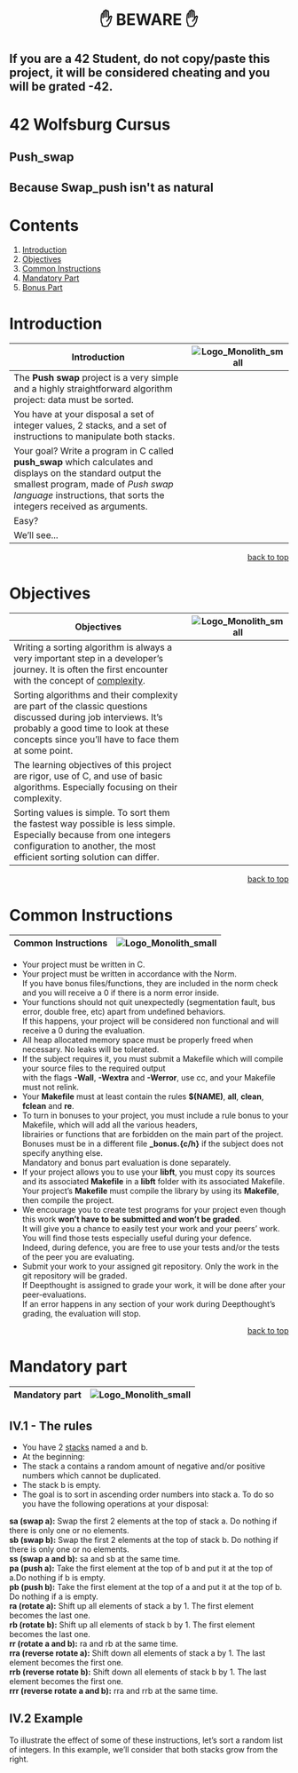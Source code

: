 <h1 align="center">✋ BEWARE ✋</h1>

## If you are a 42 Student, do not copy/paste this project, it will be considered cheating and you will be grated -42.

# 42 Wolfsburg Cursus 
## Push_swap
## Because Swap_push isn't as natural

# Contents

1. [Introduction](#intro)
2. [Objectives](#objectives)
3. [Common Instructions](#common)
4. [Mandatory Part](#manda)
5. [Bonus Part](#bonus)

# <a name="intro">Introduction</a>

| Introduction | ![Logo_Monolith_small](https://user-images.githubusercontent.com/120580537/209333599-dc44418d-8ee7-42b6-8a4a-7ff328778d87.png) |
| ----- | ----- |
| The **Push swap** project is a very simple and a highly straightforward algorithm project: data must be sorted. |
| You have at your disposal a set of integer values, 2 stacks, and a set of instructions to manipulate both stacks. |
| Your goal? Write a program in C called **push_swap** which calculates and displays on the standard output the smallest program, made of *Push swap language* instructions, that sorts the integers received as arguments.|
| Easy? |
| We’ll see... |

<p align="right">
 <a href="https://github.com/Cerberus2290/push_swap/blob/main/README.md#-beware-">back to top</a>
</p>

# <a name="objectives">Objectives</a>

| Objectives | ![Logo_Monolith_small](https://user-images.githubusercontent.com/120580537/209333599-dc44418d-8ee7-42b6-8a4a-7ff328778d87.png) |
| ----- | ----- |
| Writing a sorting algorithm is always a very important step in a developer’s journey. It is often the first encounter with the concept of [complexity](https://en.wikipedia.org/wiki/Analysis_of_algorithms). |
| Sorting algorithms and their complexity are part of the classic questions discussed during job interviews. It’s probably a good time to look at these concepts since you’ll have to face them at some point. |
| The learning objectives of this project are rigor, use of C, and use of basic algorithms. Especially focusing on their complexity. |
| Sorting values is simple. To sort them the fastest way possible is less simple. Especially because from one integers configuration to another, the most efficient sorting solution can differ. |

<p align="right">
 <a href="https://github.com/Cerberus2290/push_swap/blob/main/README.md#-beware-">back to top</a>
</p>

# <a name="common">Common Instructions</a>

| Common Instructions | ![Logo_Monolith_small](https://user-images.githubusercontent.com/120580537/209333599-dc44418d-8ee7-42b6-8a4a-7ff328778d87.png) |
| ----- | ----- |
* Your project must be written in C.
* Your project must be written in accordance with the Norm. <br>If you have bonus files/functions, they are included in the norm check and you will receive a 0 if there is a norm error inside.
* Your functions should not quit unexpectedly (segmentation fault, bus error, double free, etc) apart from undefined behaviors. <br>If this happens, your project will be considered non functional and will receive a 0 during the evaluation.
* All heap allocated memory space must be properly freed when necessary. No leaks will be tolerated.
* If the subject requires it, you must submit a Makefile which will compile your source files to the required output <br>with the flags **-Wall**, **-Wextra** and **-Werror**, use cc, and your Makefile must not relink.
* Your **Makefile** must at least contain the rules **$(NAME)**, **all**, **clean**, **fclean** and **re**.
* To turn in bonuses to your project, you must include a rule bonus to your Makefile, which will add all the various headers, <br>librairies or functions that are forbidden on the main part of the project. <br>Bonuses must be in a different file **_bonus.{c/h}** if the subject does not specify anything else. <br>Mandatory and bonus part evaluation is done separately.
* If your project allows you to use your **libft**, you must copy its sources and its associated **Makefile** in a **libft** folder with its associated Makefile. Your project’s **Makefile** must compile the library by using its **Makefile**, then compile the project.
* We encourage you to create test programs for your project even though this work **won’t have to be submitted and won’t be graded**. <br>It will give you a chance to easily test your work and your peers’ work. You will find those tests especially useful during your defence. <br>Indeed, during defence, you are free to use your tests and/or the tests of the peer you are evaluating.
* Submit your work to your assigned git repository. Only the work in the git repository will be graded. <br>If Deepthought is assigned to grade your work, it will be done after your peer-evaluations. <br>If an error happens in any section of your work during Deepthought’s grading, the evaluation will stop.

<p align="right">
 <a href="https://github.com/Cerberus2290/push_swap/blob/main/README.md#-beware-">back to top</a>
</p>

# <a name="manda">Mandatory part</a>

| Mandatory part | ![Logo_Monolith_small](https://user-images.githubusercontent.com/120580537/209333599-dc44418d-8ee7-42b6-8a4a-7ff328778d87.png) |
| ----- | ----- |
## IV.1 - The rules

* You have 2 [stacks](https://en.wikipedia.org/wiki/Stack_(abstract_data_type)) named a and b.
* At the beginning:
* The stack a contains a random amount of negative and/or positive numbers which cannot be duplicated.
* The stack b is empty.
* The goal is to sort in ascending order numbers into stack a. To do so you have the
following operations at your disposal:

**sa (swap a):** Swap the first 2 elements at the top of stack a. Do nothing if there is only one or no elements.<br>
**sb (swap b):** Swap the first 2 elements at the top of stack b. Do nothing if there is only one or no elements.<br>
**ss (swap a and b):** sa and sb at the same time.<br>
**pa (push a):** Take the first element at the top of b and put it at the top of a.Do nothing if b is empty.<br>
**pb (push b):** Take the first element at the top of a and put it at the top of b. Do nothing if a is empty.<br>
**ra (rotate a):** Shift up all elements of stack a by 1. The first element becomes the last one.<br>
**rb (rotate b):** Shift up all elements of stack b by 1. The first element becomes the last one.<br>
**rr (rotate a and b):** ra and rb at the same time.<br>
**rra (reverse rotate a):** Shift down all elements of stack a by 1.
The last element becomes the first one.<br>
**rrb (reverse rotate b):** Shift down all elements of stack b by 1. The last element becomes the first one.<br>
**rrr (reverse rotate a and b):** rra and rrb at the same time.<br>

## IV.2 Example

To illustrate the effect of some of these instructions, let’s sort a random list of integers. In this example, we’ll consider that both stacks grow from the right.

